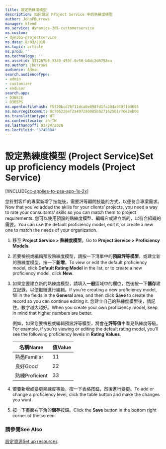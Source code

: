 ```yaml
---
title: 設定熟練度模型
description: 如何設定 Project Service 中的熟練度模型
author: JohnPBurrows
manager: kfend
ms.service: dynamics-365-customerservice
ms.custom:
- dyn365-projectservice
ms.date: 8/03/2018
ms.topic: article
ms.prod: ''
ms.technology: ''
ms.assetid: 331287b5-3349-459f-8c50-b8dc2d6758ea
ms.author: jburrows
audience: Admin
search.audienceType:
- admin
- customizer
- enduser
search.app:
- D365CE
- D365PS
ms.openlocfilehash: f5f20bcd76f11dca0e098fd1fa304a949f164605
ms.sourcegitcommit: 8c786230ef2a497280885b827162561776e2eb00
ms.translationtype: HT
ms.contentlocale: zh-TW
ms.lasthandoff: 03/24/2020
ms.locfileid: "3749884"
---
```

# <a name="set-up-proficiency-models-project-service"></a><span data-ttu-id="d3b5e-103">設定熟練度模型 (Project Service)</span><span class="sxs-lookup"><span data-stu-id="d3b5e-103">Set up proficiency models (Project Service)</span></span>

[!INCLUDE[cc-applies-to-psa-app-1x-2x](../includes/cc-applies-to-psa-app-1x-2x.md)]

<span data-ttu-id="d3b5e-104">您針對客戶的專案新增了技能後，需要評等顧問技能的方式，以便符合專案需求。</span><span class="sxs-lookup"><span data-stu-id="d3b5e-104">Now that you’ve added the skills for your clients’ projects, you need a way to rate your consultants’ skills so you can match them to project requirements.</span></span> <span data-ttu-id="d3b5e-105">您可以使用預設的熟練度模型、編輯它或建立新的，以符合組織的需要。</span><span class="sxs-lookup"><span data-stu-id="d3b5e-105">You can use the default proficiency model, edit it, or create a new one to match the needs of your organization.</span></span>  
  
1.  <span data-ttu-id="d3b5e-106">移至 **Project Service > 熟練度模型**。</span><span class="sxs-lookup"><span data-stu-id="d3b5e-106">Go to **Project Service > Proficiency Models**.</span></span>  
  
2.  <span data-ttu-id="d3b5e-107">若要檢視或編輯預設熟練度模型，請按一下清單中的**預設評等模型**，或建立新的熟練度模型，按一下**新增**。</span><span class="sxs-lookup"><span data-stu-id="d3b5e-107">To view or edit the default proficiency model, click **Default Rating Model** in the list, or to create a new proficiency model, click **New**.</span></span>  
  
3.  <span data-ttu-id="d3b5e-108">如果您要建立新的熟練度模型，請填入**一般**區域中的欄位，然後按一下**儲存**建立記錄，以便繼續進行編輯。</span><span class="sxs-lookup"><span data-stu-id="d3b5e-108">If you’re creating a new proficiency model, fill in the fields in the **General** area, and then click **Save** to create the record so you can continue editing it.</span></span> <span data-ttu-id="d3b5e-109">您建立自己的熟練度模型後，請記住，數字越大越好。</span><span class="sxs-lookup"><span data-stu-id="d3b5e-109">When you create your own proficiency model, keep in mind that higher numbers are better.</span></span>  
  
     <span data-ttu-id="d3b5e-110">例如，如果您要檢視或編輯預設評等模型，將會在**評等值**中看見熟練度等級。</span><span class="sxs-lookup"><span data-stu-id="d3b5e-110">For example, if you’re viewing or editing the default rating model, you’ll see the following proficiency levels in **Rating Values**.</span></span>  
  
    |<span data-ttu-id="d3b5e-111">名稱</span><span class="sxs-lookup"><span data-stu-id="d3b5e-111">Name</span></span>|<span data-ttu-id="d3b5e-112">值</span><span class="sxs-lookup"><span data-stu-id="d3b5e-112">Value</span></span>|  
    |----------|-----------|  
    |<span data-ttu-id="d3b5e-113">熟悉</span><span class="sxs-lookup"><span data-stu-id="d3b5e-113">Familiar</span></span>|<span data-ttu-id="d3b5e-114">1</span><span class="sxs-lookup"><span data-stu-id="d3b5e-114">1</span></span>|  
    |<span data-ttu-id="d3b5e-115">良好</span><span class="sxs-lookup"><span data-stu-id="d3b5e-115">Good</span></span>|<span data-ttu-id="d3b5e-116">2</span><span class="sxs-lookup"><span data-stu-id="d3b5e-116">2</span></span>|  
    |<span data-ttu-id="d3b5e-117">熟練</span><span class="sxs-lookup"><span data-stu-id="d3b5e-117">Proficient</span></span>|<span data-ttu-id="d3b5e-118">3</span><span class="sxs-lookup"><span data-stu-id="d3b5e-118">3</span></span>|  
  
4.  <span data-ttu-id="d3b5e-119">若要新增或變更熟練度等級，按一下表格按鈕，然後進行變更。</span><span class="sxs-lookup"><span data-stu-id="d3b5e-119">To add or change a proficiency level, click the table button and make the changes you want.</span></span>  
  
5.  <span data-ttu-id="d3b5e-120">按一下畫面右下角的**儲存**按鈕。</span><span class="sxs-lookup"><span data-stu-id="d3b5e-120">Click the **Save** button in the bottom right corner of the screen.</span></span>  
  
### <a name="see-also"></a><span data-ttu-id="d3b5e-121">請參閱</span><span class="sxs-lookup"><span data-stu-id="d3b5e-121">See Also</span></span>  
 [<span data-ttu-id="d3b5e-122">設定資源</span><span class="sxs-lookup"><span data-stu-id="d3b5e-122">Set up resources</span></span>](../project-service/set-up-resources.md)
